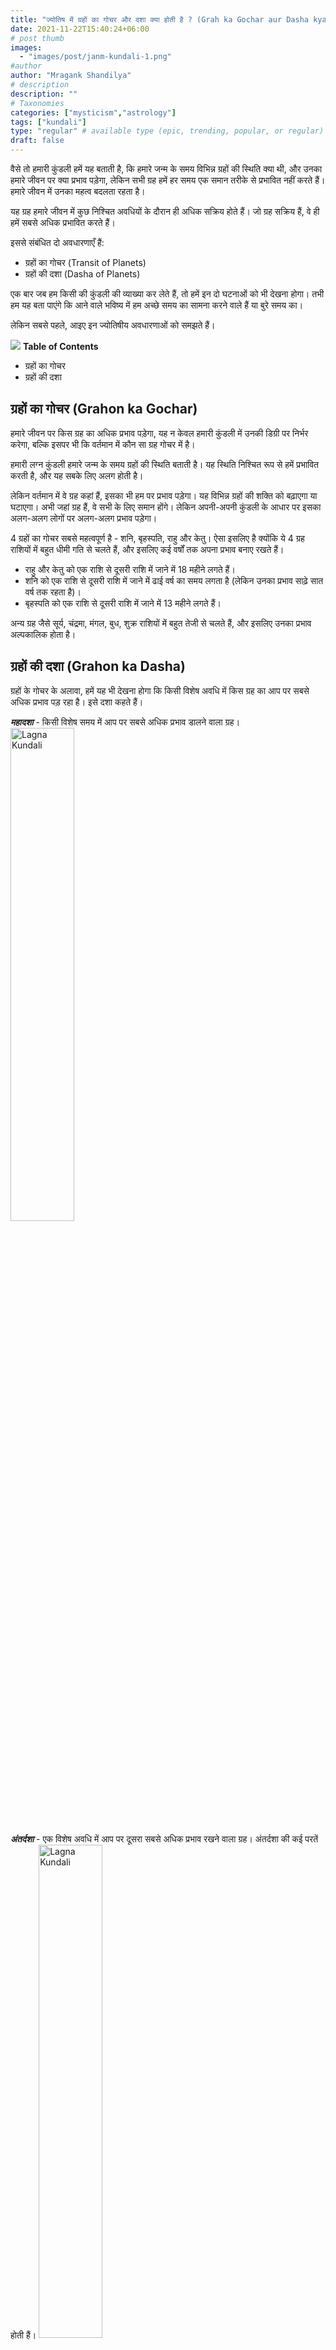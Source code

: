 ```yaml
---
title: "ज्योतिष में ग्रहों का गोचर और दशा क्या होती है ? (Grah ka Gochar aur Dasha kya hoti hein ?)"
date: 2021-11-22T15:40:24+06:00
# post thumb
images:
  - "images/post/janm-kundali-1.png"
#author
author: "Mragank Shandilya"
# description
description: ""
# Taxonomies
categories: ["mysticism","astrology"]
tags: ["kundali"]
type: "regular" # available type (epic, trending, popular, or regular)
draft: false
---
```


वैसे तो हमारी कुंडली हमें यह बताती है, कि हमारे जन्म के समय विभिन्न ग्रहों की स्थिति क्या थी, और उनका हमारे जीवन पर क्या प्रभाव पड़ेगा, लेकिन सभी ग्रह हमें हर समय एक समान तरीके से प्रभावित नहीं करते हैं। हमारे जीवन में उनका महत्व बदलता रहता है।

यह ग्रह हमारे जीवन में कुछ निश्चित अवधियों के दौरान ही अधिक सक्रिय होते हैं। जो ग्रह सक्रिय हैं, वे ही हमें सबसे अधिक प्रभावित करते हैं।

इससे संबंधित दो अवधारणाएँ हैं:
* ग्रहों का गोचर (Transit of Planets)
* ग्रहों की दशा (Dasha of Planets)

एक बार जब हम किसी की कुंडली की व्याख्या कर लेते हैं, तो हमें इन दो घटनाओं को भी देखना होगा। तभी हम यह बता पाएंगे कि आने वाले भविष्य में हम अच्छे समय का सामना करने वाले हैं या बुरे समय का।

लेकिन सबसे पहले, आइए इन ज्योतिषीय अवधारणाओं को समझते हैं।

<div class="toc-mak">
  <img src="../../../images/pencil.png">
  <b>Table of Contents</b>
  <ul>
  <li>ग्रहों का गोचर</li>
  <li>ग्रहों की दशा</li> 
  </ul>
</div>

## ग्रहों का गोचर (Grahon ka Gochar)

हमारे जीवन पर किस ग्रह का अधिक प्रभाव पड़ेगा, यह न केवल हमारी कुंडली में उनकी डिग्री पर निर्भर करेगा, बल्कि इसपर भी कि वर्तमान में कौन सा ग्रह गोचर में है।

हमारी लग्न कुंडली हमारे जन्म के समय ग्रहों की स्थिति बताती है। यह स्थिति निश्चित रूप से हमें प्रभावित करती है, और यह सबके लिए अलग होती है।

लेकिन वर्तमान में वे ग्रह कहां हैं, इसका भी हम पर प्रभाव पड़ेगा। यह विभिन्न ग्रहों की शक्ति को बढ़ाएगा या घटाएगा। अभी जहां ग्रह हैं, वे सभी के लिए समान होंगे। लेकिन अपनी-अपनी कुंडली के आधार पर इसका अलग-अलग लोगों पर अलग-अलग प्रभाव पड़ेगा।

4 ग्रहों का गोचर सबसे महत्वपूर्ण है - शनि, बृहस्पति, राहु और केतु। ऐसा इसलिए है क्योंकि ये 4 ग्रह राशियों में बहुत धीमी गति से चलते हैं, और इसलिए कई वर्षों तक अपना प्रभाव बनाए रखते हैं।
* राहु और केतु को एक राशि से दूसरी राशि में जाने में 18 महीने लगते हैं।
* शनि को एक राशि से दूसरी राशि में जाने में ढाई वर्ष का समय लगता है (लेकिन उनका प्रभाव साढ़े सात वर्ष तक रहता है)।
* बृहस्पति को एक राशि से दूसरी राशि में जाने में 13 महीने लगते हैं।

अन्य ग्रह जैसे सूर्य, चंद्रमा, मंगल, बुध, शुक्र राशियों में बहुत तेजी से चलते हैं, और इसलिए उनका प्रभाव अल्पकालिक होता है।


## ग्रहों की दशा (Grahon ka Dasha)

ग्रहों के गोचर के अलावा, हमें यह भी देखना होगा कि किसी विशेष अवधि में किस ग्रह का आप पर सबसे अधिक प्रभाव पड़ रहा है। इसे दशा कहते हैं।

***महादशा*** - किसी विशेष समय में आप पर सबसे अधिक प्रभाव डालने वाला ग्रह।
<img src="../../../images/post/mahadasha.jpg" alt="Lagna Kundali" style="width:45%;height:45%;"> <br>

***अंतर्दशा*** - एक विशेष अवधि में आप पर दूसरा सबसे अधिक प्रभाव रखने वाला ग्रह। अंतर्दशा की कई परतें होती हैं।
<img src="../../../images/post/antardasha.jpg" alt="Lagna Kundali" style="width:45%;height:45%;"> <br>

ऑनलाइन कुंडली सॉफ्टवेयर जो लग्न कुंडली बनाएगा, उसमें वह ग्रहों की विभिन्न महादशा और अंतरदशाओं को भी प्रदर्शित करेगा।

### विभिन्न ग्रहों की महा दशाओं की समय-अवधि की लंबाई

* सूर्य - 6 वर्ष
* मंगल - 7 वर्ष
* केतु - 7 वर्ष
* चंद्रमा - 10 वर्ष
* बृहस्पति - 16 वर्ष
* बुध - 17 वर्ष
* राहु - 18 वर्ष
* शनि - 19 वर्ष
* शुक्र - 20 वर्ष

<div class="toc-mak">
  <img src="../../../images/pencil.png">
  <b>ध्यान दें</b><br>

* महा दशा - वर्षों और दशकों तक चलती है
* अंतर दशा - 1-2 साल तक चलती है
* प्रत्यंतर दशा - 1-2 महीने तक चलती है
* सूक्ष्म दशा - एक सप्ताह या एक पखवाड़े तक चलती है
* प्राण दशा - 1-2 दिनों तक चलती है
</div>

### महादशाओं का क्रम

महादशा एक निश्चित क्रम में आती हैं। यह अनुक्रम नीचे दिया गया है:

1. सूर्य 
2. चंद्रमा
3. मंगल
4. राहु
5. बृहस्पति
6. शनि
7. बुध
8. केतु
9. शुक्र

आपके जीवन में अभी किस ग्रह की महादशा चल रही है, यह इस बात पर निर्भर करेगा कि आपका जन्म कब हुआ था। तो, यह एक व्यक्ति से दूसरे व्यक्ति में भिन्न हो सकती है। उदाहरण के लिए, जब मैं पैदा हुआ था तो बुध की महादशा कुछ वर्षों तक चली थी, फिर केतु की महादशा आई, फिर शुक्र, फिर सूर्य और आजकल मेरे जीवन में चंद्रमा की महादशा चल रही है।

<div class="toc-mak">
  <img src="../../../images/pencil.png">
  <b>अंतरदशाओं का क्रम</b><br>

ग्रहों की अंतर दशा भी इसी क्रम का पालन करती है। जब किसी ग्रह की महादशा शुरू होती है, तो पहली अंतर्दशा भी उसी ग्रह की होती है। उदाहरण के लिए, यदि चंद्रमा की महादशा शुरू होगी, तो उस महादशा के भीतर पहली अंतर्दशा चंद्रमा की ही होगी, और फिर मंगल, राहु, आदि की अंतर्दशा आएगी।
</div>

